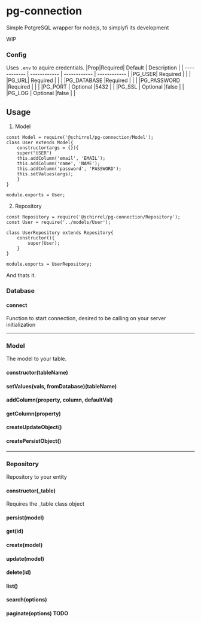 # pg-connection
Simple PotgreSQL wrapper for nodejs, to simplyfi its development


WIP



### Config
Uses `.env`  to aquire credentials.
|Prop|Required| Default | Description |
| ------------ | ------------ | ------------ | ------------ |
|PG_USER| Required | | |
|PG_URL| Required |  | |
|PG_DATABASE |Required  | | |
|PG_PASSWORD |Required  | | |
|PG_PORT | Optional |5432 | |
|PG_SSL | Optional |false | |
|PG_LOG | Optional |false | |


## Usage

1. Model
```
const Model = require('@schirrel/pg-connection/Model');
class User extends Model{
	constructor(args = {}){
	super("USER")
	this.addColumn('email', 'EMAIL');
	this.addColumn('name', 'NAME');
	this.addColumn('password', 'PASSWORD');
	this.setValues(args);
	}
}

module.exports = User;
```

2. Repository
```
const Repository = require('@schirrel/pg-connection/Repository');
const User = require('../models/User');

class UserRepository extends Repository{
	constructor(){
		super(User);
	}
}

module.exports = UserRepository;
```

And thats it.

### Database
#### connect
Function to start connection, desired to be calling on your server initialization 

--------------------------------------------------

### Model
The model to your table.

#### constructor(tableName)


#### setValues(vals, fromDatabase)(tableName)

#### addColumn(property, column, defaultVal)

#### getColumn(property)

#### createUpdateObject() 

#### createPersistObject()


--------------------------------------------------
### Repository
Repository to your entity
#### constructor(_table)
Requires the _table class object

#### persist(model)

#### get(id)

#### create(model)

#### update(model)

#### delete(id)

#### list()

#### search(options)

#### paginate(options) TODO
